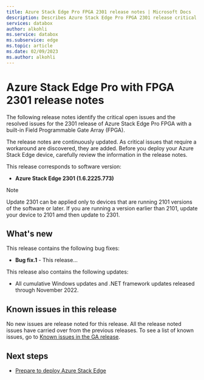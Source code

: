 ```yaml
---
title: Azure Stack Edge Pro FPGA 2301 release notes | Microsoft Docs
description: Describes Azure Stack Edge Pro FPGA 2301 release critical open issues and resolutions.
services: databox
author: alkohli
ms.service: databox
ms.subservice: edge
ms.topic: article
ms.date: 02/09/2023
ms.author: alkohli
---
```


# Azure Stack Edge Pro with FPGA 2301 release notes

The following release notes identify the critical open issues and the resolved issues for the 2301 release of Azure Stack Edge Pro FPGA with a built-in Field Programmable Gate Array (FPGA).

The release notes are continuously updated. As critical issues that require a workaround are discovered, they are added. Before you deploy your Azure Stack Edge device, carefully review the information in the release notes.  

This release corresponds to software version:

- **Azure Stack Edge 2301 (1.6.2225.773)**

> [!NOTE]
> Update 2301 can be applied only to devices that are running 2101 versions of the software or later. If you are running a version earlier than 2101, update your device to 2101 amd then update to 2301. 

## What's new

This release contains the following bug fixes:

- **Bug fix.1** - This release...

This release also contains the following updates:

- All cumulative Windows updates and .NET framework updates released through November 2022.

## Known issues in this release

No new issues are release noted for this release. All the release noted issues have carried over from the previous releases. To see a list of known issues, go to [Known issues in the GA release](../databox-gateway/data-box-gateway-release-notes.md#known-issues-in-ga-release).

## Next steps

- [Prepare to deploy Azure Stack Edge](../databox-online/azure-stack-edge-deploy-prep.md)
